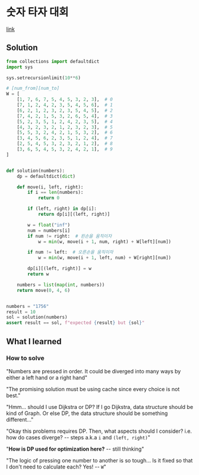 # 숫자 타자 대회

[link](https://school.programmers.co.kr/learn/courses/30/lessons/136797?language=python3)

## Solution

```python
from collections import defaultdict
import sys

sys.setrecursionlimit(10**6)

# [num_from][num_to]
W = [
    [1, 7, 6, 7, 5, 4, 5, 3, 2, 3],  # 0
    [7, 1, 2, 4, 2, 3, 5, 4, 5, 6],  # 1
    [6, 2, 1, 2, 3, 2, 3, 5, 4, 5],  # 2
    [7, 4, 2, 1, 5, 3, 2, 6, 5, 4],  # 3
    [5, 2, 3, 5, 1, 2, 4, 2, 3, 5],  # 4
    [4, 3, 2, 3, 2, 1, 2, 3, 2, 3],  # 5
    [5, 5, 3, 2, 4, 2, 1, 5, 3, 2],  # 6
    [3, 4, 5, 6, 2, 3, 5, 1, 2, 4],  # 7
    [2, 5, 4, 5, 3, 2, 3, 2, 1, 2],  # 8
    [3, 6, 5, 4, 5, 3, 2, 4, 2, 1],  # 9
]


def solution(numbers):
    dp = defaultdict(dict)

    def move(i, left, right):
        if i == len(numbers):
            return 0

        if (left, right) in dp[i]:
            return dp[i][(left, right)]

        w = float("inf")
        num = numbers[i]
        if num != right:  # 왼손을 움직이자
            w = min(w, move(i + 1, num, right) + W[left][num])

        if num != left:  # 오른손을 움직이자
            w = min(w, move(i + 1, left, num) + W[right][num])

        dp[i][(left, right)] = w
        return w

    numbers = list(map(int, numbers))
    return move(0, 4, 6)


numbers = "1756"
result = 10
sol = solution(numbers)
assert result == sol, f"expected {result} but {sol}"
```

## What I learned

### How to solve

"Numbers are pressed in order. It could be diverged into many ways by either a left hand or a right hand"

"The promising solution must be using cache since every choice is not best."

"Hmm... should I use Dijkstra or DP? If I go Dijkstra, data structure should be kind of Graph. Or else DP, the data structure should be something different..."

"Okay this problems requires DP. Then, what aspects should I consider? i.e. how do cases diverge? -- steps a.k.a `i` and `(left, right)`"

"**How is DP used for optimization here?** -- still thinking"

"The logic of pressing one number to another is so tough... Is it fixed so that I don't need to calculate each? Yes! -- `W`"
